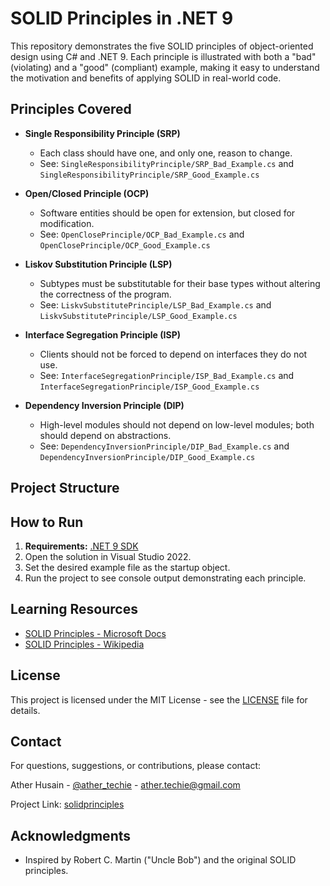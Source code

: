# SOLID Principles in .NET 9

This repository demonstrates the five SOLID principles of object-oriented design using C# and .NET 9. Each principle is illustrated with both a "bad" (violating) and a "good" (compliant) example, making it easy to understand the motivation and benefits of applying SOLID in real-world code.

## Principles Covered

- **Single Responsibility Principle (SRP)**
  - Each class should have one, and only one, reason to change.
  - See: `SingleResponsibilityPrinciple/SRP_Bad_Example.cs` and `SingleResponsibilityPrinciple/SRP_Good_Example.cs`

- **Open/Closed Principle (OCP)**
  - Software entities should be open for extension, but closed for modification.
  - See: `OpenClosePrinciple/OCP_Bad_Example.cs` and `OpenClosePrinciple/OCP_Good_Example.cs`

- **Liskov Substitution Principle (LSP)**
  - Subtypes must be substitutable for their base types without altering the correctness of the program.
  - See: `LiskvSubstitutePrinciple/LSP_Bad_Example.cs` and `LiskvSubstitutePrinciple/LSP_Good_Example.cs`

- **Interface Segregation Principle (ISP)**
  - Clients should not be forced to depend on interfaces they do not use.
  - See: `InterfaceSegregationPrinciple/ISP_Bad_Example.cs` and `InterfaceSegregationPrinciple/ISP_Good_Example.cs`

- **Dependency Inversion Principle (DIP)**
  - High-level modules should not depend on low-level modules; both should depend on abstractions.
  - See: `DependencyInversionPrinciple/DIP_Bad_Example.cs` and `DependencyInversionPrinciple/DIP_Good_Example.cs`

## Project Structure


## How to Run

1. **Requirements:** [.NET 9 SDK](https://dotnet.microsoft.com/download/dotnet/9.0)
2. Open the solution in Visual Studio 2022.
3. Set the desired example file as the startup object.
4. Run the project to see console output demonstrating each principle.

## Learning Resources

- [SOLID Principles - Microsoft Docs](https://learn.microsoft.com/en-us/dotnet/architecture/modern-web-apps-azure/common-web-application-architectures#solid-principles)
- [SOLID Principles - Wikipedia](https://en.wikipedia.org/wiki/SOLID)

## License

This project is licensed under the MIT License - see the [LICENSE](LICENSE) file for details.

## Contact

For questions, suggestions, or contributions, please contact:

Ather Husain - [@ather_techie](https://twitter.com/ather_techie) - ather.techie@gmail.com

Project Link: [solidprinciples](https://github.com/ather-techie/solidprinciples)

## Acknowledgments

- Inspired by Robert C. Martin ("Uncle Bob") and the original SOLID principles.
